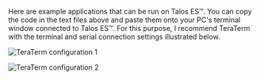 Here are example applications that can be run on Talos ES™. You can copy the code in the text files above and paste them onto your PC's terminal window connected to Talos ES™. For this purpose, I recommend TeraTerm with the terminal and serial connection settings illustrated below.

![TeraTerm configuration 1](https://github.com/TheByteAttic/TalosES/assets/69539226/fe04abf9-cf5b-4218-a017-99f9f7ce4726)

![TeraTerm configuration 2](https://github.com/TheByteAttic/TalosES/assets/69539226/c33fcbed-6ce7-4666-83a5-146f08bc77ba)
